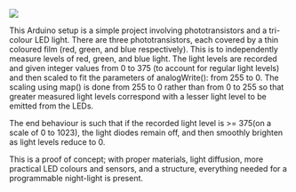 
![](https://www.youtubeeducation.com/watch?v=GOlxhBRlZe8)

This Arduino setup is a simple project involving phototransistors and a tri-colour LED light. There are three phototransistors, each covered by a thin coloured film (red, green, and blue respectively). This is to independently measure levels of red, green, and blue light. The light levels are recorded and given integer values from 0 to 375 (to account for regular light levels) and then scaled to fit the parameters of analogWrite(): from 255 to 0. The scaling using map() is done from 255 to 0 rather than from 0 to 255 so that greater measured light levels correspond with a lesser light level to be emitted from the LEDs.  

The end behaviour is such that if the recorded light level is >= 375(on a scale of 0 to 1023), the light diodes remain off, and then smoothly brighten as light levels reduce to 0.   

This is a proof of concept; with proper materials, light diffusion, more practical LED colours and sensors, and a structure, everything needed for a programmable night-light is present.